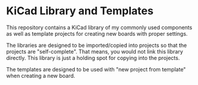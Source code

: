 # KiCad Library and Templates

This repository contains a KiCad library of my commonly used components as well as template projects for creating new boards with proper settings.

The libraries are designed to be imported/copied into projects so that the projects are "self-complete". That means, you would not link this library directly. This library is just a holding spot for copying into the projects.

The templates are designed to be used with "new project from template" when creating a new board.